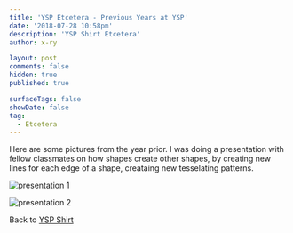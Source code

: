 ```yaml
---
title: 'YSP Etcetera - Previous Years at YSP'
date: '2018-07-28 10:58pm'
description: 'YSP Shirt Etcetera'
author: x-ry

layout: post
comments: false
hidden: true
published: true

surfaceTags: false
showDate: false
tag:
  - Etcetera
---
```

Here are some pictures from the year prior. I was doing a presentation with fellow classmates on how shapes create other shapes, by creating new lines for each edge of a shape, creataing new tesselating patterns.

![presentation 1](https://x-ry.github.io/assets/images/posts/YSPShirt/etc/1.jpg)

![presentation 2](https://x-ry.github.io/assets/images/posts/YSPShirt/etc/2.jpg)

Back to [YSP Shirt](https://x-ry.github.io/YSPShirt/)